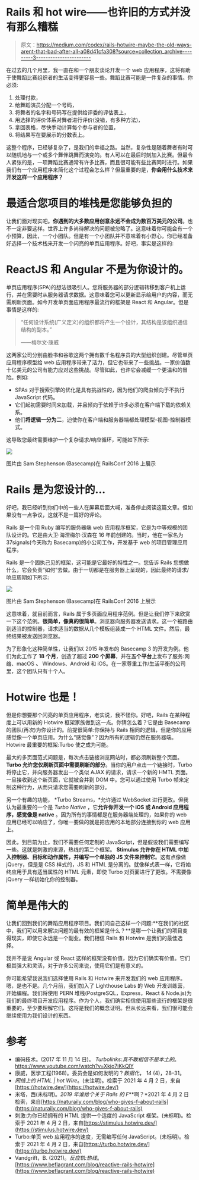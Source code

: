 # Rails 和 hot wire——也许旧的方式并没有那么糟糕

> 原文：<https://medium.com/codex/rails-hotwire-maybe-the-old-ways-arent-that-bad-after-all-a08d41cfa308?source=collection_archive---------3----------------------->

在过去的几个月里，我一直在和一个朋友谈论开发一个 web 应用程序，这将有助于使舞蹈比赛组织者的生活变得更容易一些。舞蹈比赛可能是一件复杂的事情。你必须:

1.  处理付款，
2.  给舞蹈演员分配一个号码，
3.  将舞者的名字和号码写在提供给评委的评估表上，
4.  用选择的评价体系对舞者进行评价(没错，有多种方法)，
5.  拿回表格，尽快手动计算每个参与者的位置，
6.  将结果写在要展示的分数表上。

这整个程序，已经够复杂了，是我们的幸福之路。当然，复杂性是随着舞者有时可以随机地与一个或多个舞伴跳舞而演变的。有人可以在最后时刻加入比赛。但最令人紧张的是，一项舞蹈比赛通常有许多比赛，而且很可能有些比赛同时进行。如果我们有一个应用程序来简化这个过程会怎么样？但最重要的是，**你会用什么技术来开发这样一个应用程序？**

# 最适合您项目的堆栈是您能够负担的

让我们面对现实吧。**你遇到的大多数应用创意永远不会成为数百万美元的公司**。也不一定非要这样。世界上许多尚待解决的问题被忽略了。这意味着你可能会有一个小预算，因此，一个小团队。但是有一个小团队并不意味着有小野心，你已经准备好选择一个技术栈来开发一个闪亮的单页应用程序。好吧，事实是这样的:

# ReactJS 和 Angular 不是为你设计的。

单页应用程序(SPA)的想法很吸引人。您将服务器的部分逻辑转移到客户机上运行，并在需要时从服务器请求数据。这意味着您可以更新显示给用户的内容，而无需刷新页面。如今开发单页面应用程序最流行的框架是 React 和 Angular。但是事情是这样的:

> “任何设计系统(广义定义)的组织都将产生一个设计，其结构是该组织通信结构的副本。”
> 
> ——梅尔文·康威

这两家公司分别由脸书和谷歌这两个拥有数千名程序员的大型组织创建。尽管单页应用程序模型给 web 应用程序带来了活力，但它也带来了一些挑战。一家价值数十亿美元的公司有能力应对这些挑战。尽管如此，也许它会减缓一个更温和的冒险。例如:

*   SPAs 对于搜索引擎的优化是具有挑战性的，因为他们的爬虫倾向于不执行 JavaScript 代码。
*   它们起初需要时间来加载，并且倾向于依赖于许多必须在客户端下载的依赖关系。
*   他们**将逻辑一分为二**，迫使你在客户端和服务器端都处理模型-视图-控制器模式。

这导致您最终需要维护一个复杂请求/响应循环，可能如下所示:

![](img/2f718904855ccd6861a8add00ceba156.png)

图片由 Sam Stephenson (Basecamp)在 RailsConf 2016 上展示

# Rails 是为您设计的…

好吧，我已经听到你们中的一些人在屏幕后面大喊，准备停止阅读这篇文章。但如果没有一点争议，这就不是一篇好的评论。

Rails 是一个用 Ruby 编写的服务器端 web 应用程序框架，它是为中等规模的团队设计的。它是由大卫·海涅梅尔·汉森在 16 年前创建的。当时，他在一家名为 37signals(今天称为 Basecamp)的小公司工作，开发基于 web 的项目管理应用程序。

Rails 是一个固执己见的框架，这可能是它最好的特性之一。您告诉 Rails 您想做什么，它会负责“如何”去做。由于一切都是在服务器上呈现的，因此最终的请求/响应周期如下所示:

![](img/e26c031e3468ebb0aa5504dd269b9691.png)

图片由 Sam Stephenson (Basecamp)在 RailsConf 2016 上展示

这意味着，就目前而言，Rails 属于多页面应用程序范例。但是让我们停下来欣赏一下这个范例。**很简单，像真的很简单**。浏览器向服务器发送请求。这一个被路由到适当的控制器，请求适当的数据从几个模板组装成一个 HTML 文件。然后，最终结果被发送回浏览器。

为了形象化这种简单性，让我们以 2015 年发布的 Basecamp 3 的开发为例。他们为此工作了 **18 个月**，创造了超过 **200 个屏幕**，并在**五个平台**上发布了服务:网络、macOS **、** Windows、Android 和 iOS。在一家尊重工作/生活平衡的公司里，这个团队只有十个人。

# Hotwire 也是！

但是你想要那个闪亮的单页应用程序，老实说，我不怪你。好吧，Rails 在某种程度上可以用新的 Hotwire 框架家族做到这一点。你猜怎么着？它是由 Basecamp 的团队(再次)为你设计的。前提很简单:你保持与 Rails 相同的逻辑，但是你的应用感觉像一个单页应用。为什么“感觉像”？因为所有的逻辑仍然在服务器端。Hotwire 最重要的框架:Turbo 使之成为可能。

最大的多页面范式问题是，每次点击链接浏览网站时，都必须刷新整个页面。 **Turbo 允许您仅刷新页面中需要刷新的部分**。当你的用户点击一个链接时，Turbo 将停止它，并向服务器发出一个类似 AJAX 的请求，请求一个新的 HMTL 页面。一旦接收到这个新页面，它就被合并到 DOM 中。您可以通过使用 Turbo 帧来定制这种行为，从而只请求您需要刷新的部分。

另一个有趣的功能， *Turbo Streams，*允许通过 WebSocket 进行更改。但我认为最重要的一个是 *Turbo Native* ，它**允许你开发一个 iOS 或 Android 应用程序，感觉像是 native** 。因为所有的事情都是在服务器端处理的，如果你的 web 应用已经可以响应了，你唯一要做的就是把应用的本地部分连接到你的 web 应用上。

因此，到目前为止，我们不需要任何定制的 JavaScript，但是假设我们需要编写一些。这就是刺激的来源，热线的第二个框架。 **Stimulus 允许你在 HTML 中加入控制器、目标和动作属性，并编写一个单独的 JS 文件来控制它**。这有点像做 jQuery，但是是 CSS 样式的，JS 和 HTML 是分离的。就像样式表一样，它将始终应用于具有适当属性的 HTML 元素，即使 Turbo 对页面进行了更改。不需要像 jQuery 一样初始化你的控制器。

# 简单是伟大的

让我们回到我们的舞蹈应用程序项目。我们问自己这样一个问题:**在我们的社区中，我们可以用来解决问题的最有效的框架是什么？**是哪一个让我们的项目变得现实，即使它永远是一个副业。我们相信 Rails 和 Hotwire 是我们的最佳选择。

我并不是说 Angular 或 React 这样的框架没有价值，因为它们确实有价值。它们极其强大和灵活，对于许多公司来说，使用它们是有意义的。

你可能希望我说我们选择使用 Rails 和 Hotwire 来开发我们的 web 应用程序。嗯，是也不是。几个月前，我们加入了 Lighthouse Labs 的 Web 开发训练营，开始编程。我们将使用 PERN 堆栈(PostgreSQL，Express，React & Node.js)为我们的最终项目开发应用程序。作为个人，我们确实相信使用那些流行的框架是很重要的，至少要理解它们。这将是我们的概念证明。但从长远来看，我们很可能会继续使用为我们设计的东西。

# 参考

*   编码技术。(2017 年 11 月 14 日)。 *Turbolinks:真不敢相信不是本土的*。https://www.youtube.com/watch?v=Xkjo7iKkQlY
*   康威，医学工程(1968)。委员会是如何发明的？*数据化*， *14* (4)，28–31。
*   *网络上的 HTML | hot Wire*。(未注明)。检索于 2021 年 4 月 2 日，来自[https://hotwire.dev/](https://hotwire.dev/)
*   米塔，西(未标明)。*2019 年谁给个关于 Rails 的 F***啊？*2021 年 4 月 2 日检索，来自[https://naturaily.com/blog/who-gives-f-about-rails](https://naturaily.com/blog/who-gives-f-about-rails)
*   刺激:为你已经拥有的 HTML 提供一个适度的 JavaScript 框架。(未标明)。检索于 2021 年 4 月 2 日，来自[https://stimulus.hotwire.dev/](https://stimulus.hotwire.dev/)
*   Turbo:单页 web 应用程序的速度，无需编写任何 JavaScript。(未标明)。检索于 2021 年 4 月 2 日，来自[https://turbo.hotwire.dev/](https://turbo.hotwire.dev/)
*   Vandgrift，B. (2021)。*反应轨:热线*。[https://www.beflagrant.com/blog/reactive-rails-hotwire](https://www.beflagrant.com/blog/reactive-rails-hotwire)